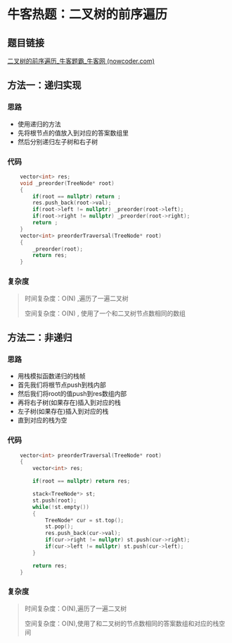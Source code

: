 # 牛客热题：二叉树的前序遍历

## 题目链接

[二叉树的前序遍历_牛客题霸_牛客网 (nowcoder.com)](https://www.nowcoder.com/practice/5e2135f4d2b14eb8a5b06fab4c938635?tpId=295&tqId=2291302&ru=/exam/oj&qru=/ta/format-top101/question-ranking&sourceUrl=%2Fexam%2Foj)

## 方法一：递归实现

### 思路

- 使用递归的方法
- 先将根节点的值放入到对应的答案数组里
- 然后分别递归左子树和右子树

### 代码

```cpp
    vector<int> res;
    void _preorder(TreeNode* root)
    {
        if(root == nullptr) return ;
        res.push_back(root->val);
        if(root->left != nullptr) _preorder(root->left);
        if(root->right != nullptr) _preorder(root->right);
        return ;
    }
    vector<int> preorderTraversal(TreeNode* root) 
    {
        _preorder(root);
        return res;
    }
```

### 复杂度

> 时间复杂度：O(N) ,遍历了一遍二叉树
>
> 空间复杂度：O(N) , 使用了一个和二叉树节点数相同的数组

## 方法二：非递归

### 思路

- 用栈模拟函数递归的栈帧
- 首先我们将根节点push到栈内部
- 然后我们将root的值push到res数组内部
- 再将右子树(如果存在)插入到对应的栈
- 左子树(如果存在)插入到对应的栈
- 直到对应的栈为空

### 代码

```cpp
    vector<int> preorderTraversal(TreeNode* root) 
    {
        vector<int> res;

        if(root == nullptr) return res;

        stack<TreeNode*> st;
        st.push(root);
        while(!st.empty())
        {
            TreeNode* cur = st.top();
            st.pop();
            res.push_back(cur->val);
            if(cur->right != nullptr) st.push(cur->right);
            if(cur->left != nullptr) st.push(cur->left);
        }

        return res;
    }
```

### 复杂度

> 时间复杂度：O(N),遍历了一遍二叉树
>
> 空间复杂度：O(N),使用了和二叉树的节点数相同的答案数组和对应的栈空间